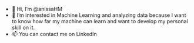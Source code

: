 - 👋 Hi, I’m @anissaHM
- 👀 I’m interested in Machine Learning and analyzing data because I want to know how far my machine can learn and want to develop my personal skill on it.
- 📫 You can contact me on LinkedIn

<!---
anissaHM/anissaHM is a ✨ special ✨ repository because its `README.md` (this file) appears on your GitHub profile.
You can click the Preview link to take a look at your changes.
--->

